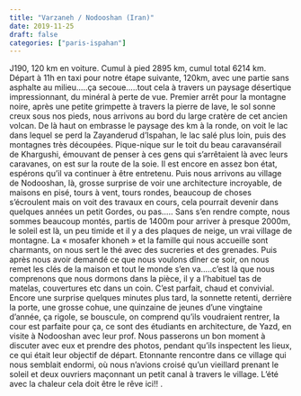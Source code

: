```yaml
---
title: "Varzaneh / Nodooshan (Iran)"
date: 2019-11-25
draft: false
categories: ["paris-ispahan"]
---
```


J190, 120 km en voiture. Cumul à pied 2895 km, cumul total 6214 km.
Départ à 11h en taxi pour notre étape suivante, 120km, avec une partie sans asphalte au milieu…..ça secoue…..tout cela à travers un paysage désertique impressionnant, du minéral à perte de vue. Premier arrêt pour la montagne noire, après une petite grimpette à travers la pierre de lave, le sol sonne creux sous nos pieds, nous arrivons au bord du large cratère de cet ancien volcan. De là haut on embrasse le paysage des km à la ronde, on voit le lac dans lequel se perd la Zayanderud d’Ispahan, le lac salé plus loin, puis des montagnes très découpées. Pique-nique sur le toit du beau caravansérail de Khargushi, émouvant de penser à ces gens qui s’arrêtaient là avec leurs caravanes, on est sur la route de la soie. Il est encore en assez bon état, espérons qu’il va continuer à être entretenu. Puis nous arrivons au village de Nodooshan, là, grosse surprise de voir une architecture incroyable, de maisons en pisé, tours à vent, tours rondes, beaucoup de choses s’écroulent mais on voit des travaux en cours, cela pourrait devenir dans quelques années un petit Gordes, ou pas….. Sans s’en rendre compte, nous sommes beaucoup montés, partis de 1400m pour arriver à presque 2000m, le soleil est là, un peu timide et il y a des plaques de neige, un vrai village de montagne. La « mosafer khoneh » et la famille qui nous accueille sont charmants, on nous sert le thé avec des sucreries et des grenades. Puis après nous avoir demandé ce que nous voulons dîner ce soir, on nous remet les clés de la maison et tout le monde s’en va…..c’est là que nous comprenons que nous dormons dans la pièce, il y a l’habituel tas de matelas, couvertures etc dans un coin. C’est parfait, chaud et convivial. Encore une surprise quelques minutes plus tard, la sonnette retenti, derrière la porte, une grosse cohue, une quinzaine de jeunes d’une vingtaine d’année, ça rigole, se bouscule, on comprend qu’ils voudraient rentrer, la cour est parfaite pour ça, ce sont des étudiants en architecture, de Yazd, en visite à Nodooshan avec leur prof. Nous passerons un bon moment à discuter avec eux et prendre des photos, pendant qu’ils inspectent les lieux, ce qui était leur objectif de départ. Etonnante rencontre dans ce village qui nous semblait endormi, où nous n’avions croisé qu’un vieillard prenant le soleil et deux ouvriers maçonnant un petit canal à travers le village. L’été avec la chaleur cela doit être le rêve ici!!
.
